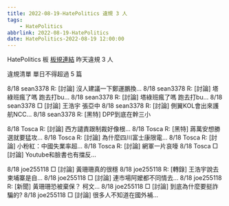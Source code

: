 ```yaml
---
title: 2022-08-19-HatePolitics 違規 3 人
tags:
    - HatePolitics
abbrlink: 2022-08-19-HatePolitics
date: HatePolitics-2022-08-19 12:00:00
---
```

HatePolitics 板 [板規連結](https://www.ptt.cc/bbs/HatePolitics/M.1617115262.A.D60.html)
昨天違規 3 人
<!-- more -->

違規清單
單日不得超過 5 篇

8/18 sean3378 R: [討論] 沒人建議一下鄭運鵬換…
8/18 sean3378 R: [討論] 塔綠班瘋了嗎 跑去打bu…
8/18 sean3378 R: [討論] 塔綠班瘋了嗎 跑去打bu…
8/18 sean3378 □ [討論] 王浩宇 張亞中
8/18 sean3378 R: [討論] 側翼KOL會出來護航NCC…
8/18 sean3378 R: [黑特] DPP到底在幹三小

8/18 Tosca R: [討論] 西方譴責跟制裁好像根…
8/18 Tosca R: [黑特] 蔣萬安想勝選就要猛攻…
8/18 Tosca R: [討論] 為什麼四川富士康限電…
8/18 Tosca R: [討論] 小粉紅：中國失業率超…
8/18 Tosca R: [討論] 網軍一片哀嚎
8/18 Tosca □ [討論] Youtube和臉書也有擋反…

8/18 joe255118 □ [討論] 黃珊珊真的很穩
8/18 joe255118 R: [轉錄] 王浩宇說去柬埔寨是自…
8/18 joe255118 □ [討論] 連市場阿嬤都不同情去…
8/18 joe255118 R: [新聞] 黃珊珊恐被棄保？ 柯文…
8/18 joe255118 □ [討論] 到底為什麼要挺詐騙的?
8/18 joe255118 □ [討論] 很多人不知道在國外補…